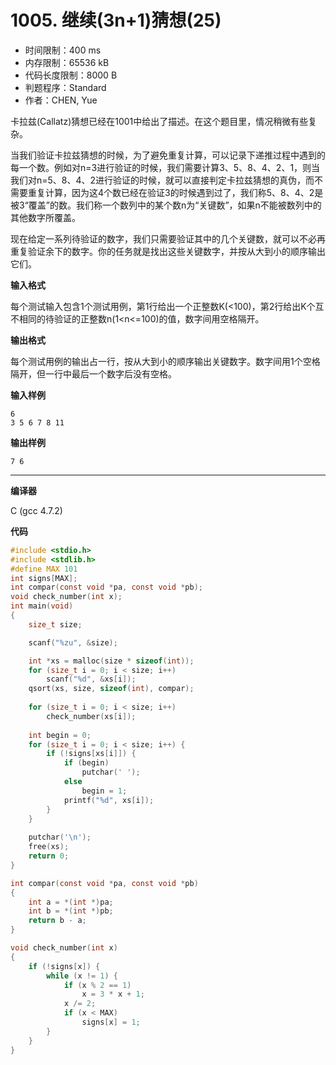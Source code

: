 # 1005. 继续(3n+1)猜想(25)

- 时间限制：400 ms
- 内存限制：65536 kB
- 代码长度限制：8000 B
- 判题程序：Standard
- 作者：CHEN, Yue

卡拉兹(Callatz)猜想已经在1001中给出了描述。在这个题目里，情况稍微有些复杂。

当我们验证卡拉兹猜想的时候，为了避免重复计算，可以记录下递推过程中遇到的每一个数。例如对n=3进行验证的时候，我们需要计算3、5、8、4、2、1，则当我们对n=5、8、4、2进行验证的时候，就可以直接判定卡拉兹猜想的真伪，而不需要重复计算，因为这4个数已经在验证3的时候遇到过了，我们称5、8、4、2是被3“覆盖”的数。我们称一个数列中的某个数n为“关键数”，如果n不能被数列中的其他数字所覆盖。

现在给定一系列待验证的数字，我们只需要验证其中的几个关键数，就可以不必再重复验证余下的数字。你的任务就是找出这些关键数字，并按从大到小的顺序输出它们。

**输入格式**

每个测试输入包含1个测试用例，第1行给出一个正整数K(<100)，第2行给出K个互不相同的待验证的正整数n(1<n<=100)的值，数字间用空格隔开。

**输出格式**

每个测试用例的输出占一行，按从大到小的顺序输出关键数字。数字间用1个空格隔开，但一行中最后一个数字后没有空格。

**输入样例**

```
6
3 5 6 7 8 11
```

**输出样例**

```
7 6
```

----------

**编译器**

C (gcc 4.7.2)

**代码**

```c
#include <stdio.h>
#include <stdlib.h>
#define MAX 101
int signs[MAX];
int compar(const void *pa, const void *pb);
void check_number(int x);
int main(void)
{
	size_t size;

	scanf("%zu", &size);

	int *xs = malloc(size * sizeof(int));
	for (size_t i = 0; i < size; i++)
		scanf("%d", &xs[i]);
	qsort(xs, size, sizeof(int), compar);
	
	for (size_t i = 0; i < size; i++)
		check_number(xs[i]);
	
	int begin = 0;
	for (size_t i = 0; i < size; i++) {
		if (!signs[xs[i]]) {
			if (begin)
				putchar(' ');
			else
				begin = 1;
			printf("%d", xs[i]);
		}
	}
	
	putchar('\n');
	free(xs);
	return 0;
}

int compar(const void *pa, const void *pb)
{
	int a = *(int *)pa;
	int b = *(int *)pb;
	return b - a;
}

void check_number(int x)
{
	if (!signs[x]) {
		while (x != 1) {
			if (x % 2 == 1)
				x = 3 * x + 1;
			x /= 2;
			if (x < MAX)
				signs[x] = 1;
		}
	}
}
```
